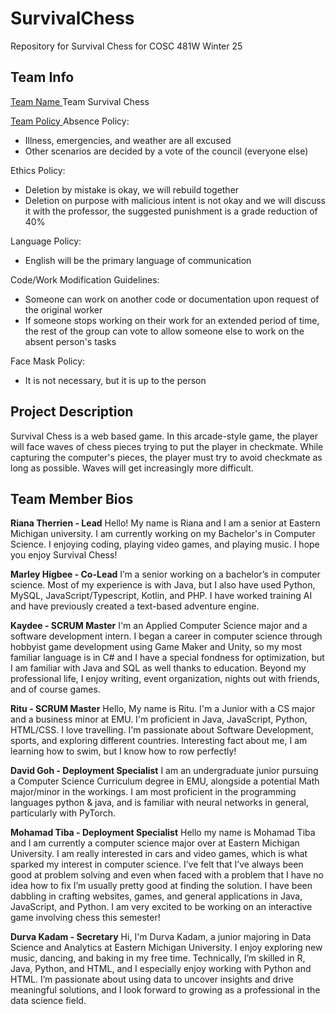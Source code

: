 # SurvivalChess
Repository for Survival Chess for COSC 481W Winter 25

## Team Info
<ins> Team Name </ins>
Team Survival Chess

<ins> Team Policy </ins>
Absence Policy:
- Illness, emergencies, and weather are all excused
- Other scenarios are decided by a vote of the council (everyone else)
  
Ethics Policy:
- Deletion by mistake is okay, we will rebuild together
- Deletion on purpose with malicious intent is not okay and we will discuss it with the professor, the suggested punishment is a grade reduction of 40%
  
Language Policy:
- English will be the primary language of communication

Code/Work Modification Guidelines:
- Someone can work on another code or documentation upon request of the original worker
- If someone stops working on their work for an extended period of time, the rest of the group can vote to allow someone else to work on the absent person's tasks
  
Face Mask Policy:
- It is not necessary, but it is up to the person

## Project Description
Survival Chess is a web based game. In this arcade-style game, the player will face waves of chess pieces trying to put the player in checkmate. While capturing the computer's pieces, the player must try to avoid checkmate as long as possible. Waves will get increasingly more difficult. 

## Team Member Bios
**Riana Therrien - Lead** 
Hello! My name is Riana and I am a senior at Eastern Michigan university. I am currently working on my Bachelor's in Computer Science. I enjoying coding, playing video games, and playing music. I hope you enjoy Survival Chess!

**Marley Higbee - Co-Lead**
I’m a senior working on a bachelor’s in computer science. Most of my experience is with Java, but I also have used Python, MySQL, JavaScript/Typescript, Kotlin, and PHP. I have worked training AI and have previously created a text-based adventure engine.

**Kaydee - SCRUM Master**
I'm an Applied Computer Science major and a software development intern. I began a career in computer science through hobbyist game development using Game Maker and Unity, so my most familiar language is in C# and I have a special fondness for optimization, but I am familiar with Java and SQL as well thanks to education. Beyond my professional life, I enjoy writing, event organization, nights out with friends, and of course games.

**Ritu - SCRUM Master**
Hello, My name is Ritu. I'm a Junior with a CS major and a business minor at EMU. I'm proficient in Java, JavaScript, Python, HTML/CSS. I love travelling. I'm passionate about Software Development, sports, and exploring different countries. Interesting fact about me, I am learning how to swim, but I know how to row perfectly!

**David Goh - Deployment Specialist**
I am an undergraduate junior pursuing a Computer Science Curriculum degree in EMU, alongside a potential Math major/minor in the workings. I am most proficient in the programming languages python & java, and is familiar with neural networks in general, particularly with PyTorch.

**Mohamad Tiba - Deployment Specialist**
Hello my name is Mohamad Tiba and I am currently a computer science major over at Eastern Michigan University. I am really interested in cars and video games, which is what sparked my interest in computer science. I’ve felt that I’ve always been good at problem solving and even when faced with a problem that I have no idea how to fix I’m usually pretty good at finding the solution. I have been dabbling in crafting websites, games, and general applications in Java, JavaScript, and Python. I am very excited to be working on an interactive game involving chess this semester!

**Durva Kadam - Secretary**
Hi, I'm Durva Kadam, a junior majoring in Data Science and Analytics at Eastern Michigan University. I enjoy exploring new music, dancing, and baking in my free time. Technically, I’m skilled in R, Java, Python, and HTML, and I especially enjoy working with Python and HTML. I’m passionate about using data to uncover insights and drive meaningful solutions, and I look forward to growing as a professional in the data science field.
